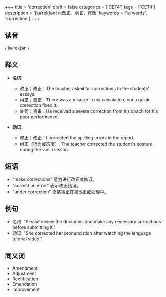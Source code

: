 +++
title = 'correction'
draft = false
categories = ['CET4']
tags = ['CET4']
description = '[kəˈrek∫ən] n.改正，纠正，修改'
keywords = ['ai words', 'correction']
+++

## 读音
/ kəˈrɛkʃən /

## 释义
- **名词**: 
    - 改正；修正：The teacher asked for corrections to the students' essays.
    - 纠正；更正：There was a mistake in my calculation, but a quick correction fixed it.
    - 处罚；责备：He received a severe correction from his coach for his poor performance.

- **动词**:
    - 修正；改正：I corrected the spelling errors in the report.
    - 纠正（行为或态度）：The teacher corrected the student's posture during the violin lesson.

## 短语
- "make corrections" 意为进行改正或修订。
- "correct an error" 表示改正错误。
- "under correction" 指某事正在被改正或处理中。

## 例句
- 名词: "Please review the document and make any necessary corrections before submitting it."
- 动词: "She corrected her pronunciation after watching the language tutorial video."

## 同义词
- Amendment
- Adjustment
- Rectification
- Emendation
- Improvement
